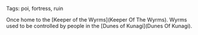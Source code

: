 Tags: poi, fortress, ruin

Once home to the [Keeper of the Wyrms](Keeper Of The Wyrms). Wyrms used to be controlled by people in the [Dunes of Kunagi](Dunes Of Kunagi).
